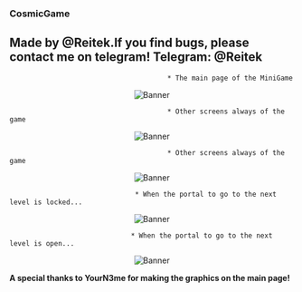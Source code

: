 ### CosmicGame

## Made by @Reitek.If you find bugs, please contact me on telegram! Telegram: @Reitek

                                           * The main page of the MiniGame
<p align="center">
<img src="https://i.imgur.com/qbvC4fb.png" alt="Banner" />
</p>

                                           * Other screens always of the game
                                                      
<p align="center">
<img src="https://i.imgur.com/86C0bvi.png" alt="Banner" />
</p>

                                           * Other screens always of the game
                                                       
<p align="center">
<img src="https://i.imgur.com/EtCpVdp.png" alt="Banner" />
</p>

                                   * When the portal to go to the next level is locked...
                                                   
<p align="center">
<img src="https://i.imgur.com/PIGO5pN.png" alt="Banner" />
</p>

                                  * When the portal to go to the next level is open...
                                                   
<p align="center">
<img src="https://i.imgur.com/cxyDqSa.png" alt="Banner" />
</p>


**A special thanks to YourN3me for making the graphics on the main page!**
